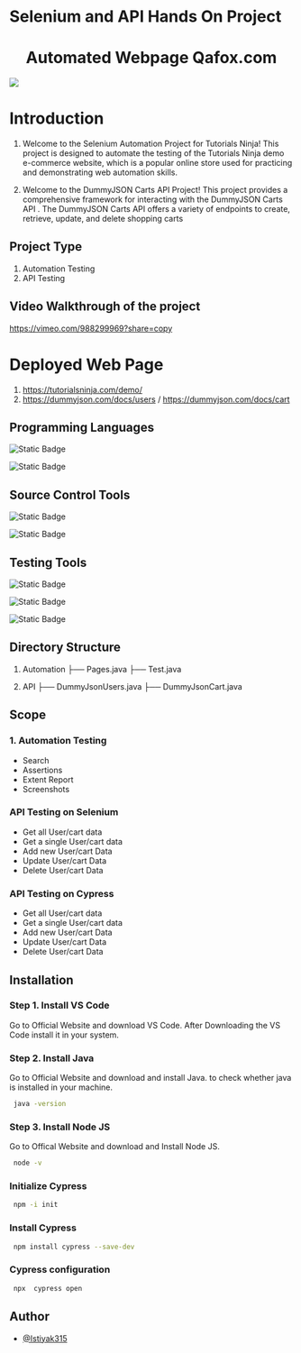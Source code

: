 
<h1 style="font-family: "Arial", sans-serif">Selenium and API Hands On Project</h1>

<h1 style="text-align: center;">Automated Webpage Qafox.com</h1>
<img src = "https://github.com/user-attachments/assets/7120d718-b14a-4f8b-8dec-9ea6d9639004">

# Introduction
1. Welcome to the Selenium Automation Project for Tutorials Ninja! This project is designed to automate the testing of the Tutorials Ninja demo e-commerce website, which is a popular online store used for practicing and demonstrating web automation skills.

2. Welcome to the DummyJSON Carts API Project! This project provides a comprehensive framework for interacting with the DummyJSON Carts API . The DummyJSON Carts API offers a variety of endpoints to create, retrieve, update, and delete shopping carts


## Project Type

1. Automation Testing
2. API Testing 


## Video Walkthrough of the project
https://vimeo.com/988299969?share=copy

# Deployed Web Page

1. https://tutorialsninja.com/demo/
2. https://dummyjson.com/docs/users   / https://dummyjson.com/docs/cart


## Programming Languages

![Static Badge](https://img.shields.io/badge/Java-18202C)

![Static Badge](https://img.shields.io/badge/Javascript-17202C)


## Source Control Tools

![Static Badge](https://img.shields.io/badge/Github-17202C)

![Static Badge](https://img.shields.io/badge/Gitbash-17202C)

## Testing Tools

![Static Badge](https://img.shields.io/badge/Selenium-17202C)

![Static Badge](https://img.shields.io/badge/Cypress-17202C)

![Static Badge](https://img.shields.io/badge/Rest_Assured-17202C)


## Directory Structure

1. Automation ├── Pages.java   ├── Test.java

2. API        ├── DummyJsonUsers.java  ├── DummyJsonCart.java



## Scope

### 1. Automation Testing 

- Search 
- Assertions
- Extent Report
- Screenshots

### API Testing on Selenium

- Get all User/cart data	
- Get a single User/cart data	
- Add new User/cart Data
- Update User/cart Data
- Delete User/cart Data

### API Testing on Cypress

- Get all User/cart data	
- Get a single User/cart data	
- Add new User/cart Data
- Update User/cart Data
- Delete User/cart Data



## Installation

### Step 1. Install VS Code

Go to Official Website and download VS Code. After Downloading the VS Code install it in your system.

### Step 2. Install Java
Go to Official Website and download and install Java. to check whether java is installed in your machine.

```bash
 java -version
```


### Step 3. Install Node JS

Go to Offical Website and download and Install Node JS.

```bash
 node -v
```



### Initialize Cypress 

```bash
 npm -i init
```

### Install Cypress

```bash
 npm install cypress --save-dev
```

### Cypress configuration

```bash
 npx  cypress open
```




## Author

- [@Istiyak315](https://github.com/Istiyak315)

